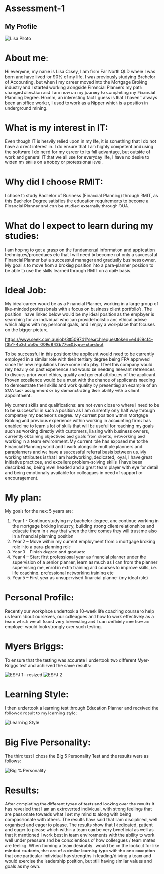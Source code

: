 # Assessment-1

## My Profile


![Lisa Photo](https://user-images.githubusercontent.com/48317010/54102121-d418b580-4412-11e9-8bea-5d50920ff141.jpg)


# About me: 

Hi everyone, my name is Lisa Casey, I am from Far North QLD where I was born and have lived for 90% of my life. I was previously studying Bachelor of Accounting, but when I my career moved into the Mortgage Broking industry and I started working alongside Financial Planners my path changed direction and I am now on my journey to completing my Financial Planning Degree. Hmmm, an interesting fact I guess is that I haven't always been an office worker, I used to work as a Nipper which is a position in underground mining.


# What is my interest in IT:

Even though IT is heavily relied upon in my life, it is something that I do not have a direct interest in. I do ensure that I am highly competent and using the software I do need for my career to its full advantage, but outside of work and general IT that we all use for everyday life, I have no desire to widen my skills on a hobby or professional level. 


# Why did I choose RMIT:

I chose to study Bachelor of Business (Financial Planning) through RMIT, as this Bachelor Degree satisfies the education requirements to become a Financial Planner and can be studied externally through OUA.


# What do I expect to learn during my studies:

I am hoping to get a grasp on the fundamental information and application techniques/procedures etc that I will need to become not only a successful Financial Planner but a successful manager and gradually business owner. My goal is to move from a broking position into a para-planner position to be able to use the skills learned through RMIT on a daily basis. 


# Ideal Job:

My ideal career would be as a Financial Planner, working in a large group of like-minded professionals with a focus on business client portfolio’s. The position I have linked below would be my ideal position as the employer is searching for an individual who can provide holistic and ethical advise which aligns with my personal goals, and I enjoy a workplace that focuses on the bigger picture. 

https://www.seek.com.au/job/38509741?searchrequesttoken=e4469cf4-f3b1-4e3d-ab9c-009e843b77ec&type=standout

To be successful in this position: the applicant would need to be currently employed in a similar role with their tertiary degree being FPA approved since the new regulations have come into play. I feel this company would rely heavily on past experience and would be needing relevant references to discuss prior work ethics, quality and general attributes of the applicant. Proven excellence would be a must with the chance of applicants needing to demonstrate their skills and work quality by presenting an example of an SOA task assignment or by demonstrating their ability with a client appointment. 

My current skills and qualifications: are not even close to where I need to be to be successful in such a position as I am currently only half way through completely my bachelor’s degree. My current position within Mortgage Broking and previous experience within working in accounting firms has enabled me to learn a lot of skills that will be useful for reaching my goals such as working directly with customers, liaising with business owners, currently obtaining objectives and goals from clients, networking and working in a team environment. My current role has exposed me to the Financial Planning world and I work alongside multiple planners and paraplanners and we have a successful referral basis between us. My working attributes is that I am hardworking, dedicated, loyal, I have great initiative practices, and excellent problem-solving skills. I have been described as, being level headed and a great team player with eye for detail and being emotionally available for colleagues in need of support or encouragement. 


# My plan:

My goals for the next 5 years are:
1.	Year 1 - Continue studying my bachelor degree, and continue working in the mortgage broking industry, building strong client relationships and educate them in a way that when the time comes they will trust me also in a financial planning position
2.	Year 2 – Move within my current employment from a mortgage broking role into a para-planning role
3.	Year 3 – Finish degree and graduate
4.	Year 4 – Start first professional year as financial planner under the supervision of a senior planner, learn as much as I can from the planner supervising me, enrol in extra training and courses to improve skills, i.e. life coaching, professional networking training etc
5.	Year 5 – First year as unsupervised financial planner (my ideal role)



# Personal Profile:

Recently our workplace undertook a 10-week life coaching course to help us learn about ourselves, our colleagues and how to work effectively as a team which we all found very interesting and I can definiely see how an employer would look strongly over such testing. 

# Myers Briggs:

To ensure that the testing was accurate I undertook two different Myer-Briggs test and achieved the same results:

![ESFJ 1 - resized](https://user-images.githubusercontent.com/48317010/54102159-f7436500-4412-11e9-9686-7f0669c7ad2a.jpg)
![ESFJ 2](https://user-images.githubusercontent.com/48317010/54102162-fd394600-4412-11e9-82da-8ab5161aa567.jpg)


# Learning Style:

I then undertook a learning test through Education Planner and received the followed result to my learning style:

![Learning Style](https://user-images.githubusercontent.com/48317010/54102194-180bba80-4413-11e9-8808-a42c0f35fccf.jpg)


# Big Five Personality:

The third test I chose the Big 5 Personality Test and the results were as follows:

![Big % Personality](https://user-images.githubusercontent.com/48317010/54102206-2ce84e00-4413-11e9-9fc2-cad206ce6701.jpg)


# Results: 

After completing the different types of tests and looking over the results it has revealed that I am an extroverted individual, with strong feelings that are passionate towards what I set my mind to along with being compassionate with others. The results have said that I am disciplined, well organised and eager to please. The results show that I dedicated, patient and eager to please which within a team can be very beneficial as well as that it mentioned I work best in team environments with the ability to work well under pressure and be conscientious of how colleagues / team mates are feeling. When forming a team desirably I would be on the lookout for like minded students, that are of a similar learning type with the one exception that one particular individual has strengths in leading/driving a team and would exercise the leadership position, but still having similar values and goals as my own.



